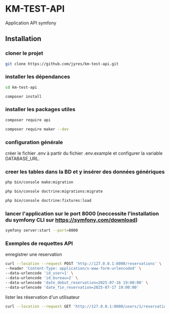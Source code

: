 # KM-TEST-API

Application API symfony


## Installation
### cloner le projet

```sh
git clone https://github.com/jyres/km-test-api.git

```

### installer les dépendances

```sh
cd km-test-api
```
```sh
composer install
```

### installer les packages utiles
```sh
composer require api
```
```sh
composer require maker --dev
```

### configuration générale

créer le fichier .env à partir du fichier .env.example et configurer la variable DATABASE_URL.

### creer les tables dans la BD et y insérer des données génériques

```sh
php bin/console make:migration
```
```sh
php bin/console doctrine:migrations:migrate
```
```sh
php bin/console doctrine:fixtures:load
```

### lancer l'application sur le port 8000 (neccessite l'installation du symfony CLI sur https://symfony.com/download)

```sh
symfony server:start --port=8000
```

### Exemples de requettes API

enregistrer une reservation

```sh
curl --location --request POST 'http://127.0.0.1:8000/reservations' \
--header 'Content-Type: application/x-www-form-urlencoded' \
--data-urlencode 'id_user=1' \
--data-urlencode 'id_bureau=2' \
--data-urlencode 'date_debut_reservation=2025-07-16 19:00:00' \
--data-urlencode 'date_fin_reservation=2025-07-17 19:00:00'
```

lister les réservation d'un utilisateur

```sh
curl --location --request GET 'http://127.0.0.1:8000/users/1/reservations'
```